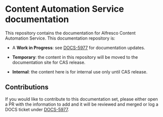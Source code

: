 # Content Automation Service documentation

This repository contains the documentation for Alfresco Content Automation Service. This documentation repository is: 

* A **Work in Progress**: see [DOCS-5977](https://issues.alfresco.com/jira/browse/DOCS-5977) for documentation updates. 

* **Temporary**: the content in this repository will be moved to the documentation site for CAS release. 

* **Internal**: the content here is for internal use only until CAS release. 

## Contributions

If you would like to contribute to this documentation set, please either open a PR with the information to add and it will be reviewed and merged or log a DOCS ticket under [DOCS-5977](https://issues.alfresco.com/jira/browse/DOCS-5977). 